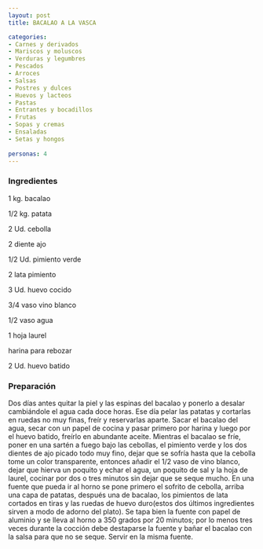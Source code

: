 ```yaml
---
layout: post
title: BACALAO A LA VASCA

categories:
- Carnes y derivados
- Mariscos y moluscos
- Verduras y legumbres
- Pescados
- Arroces
- Salsas
- Postres y dulces
- Huevos y lacteos
- Pastas
- Entrantes y bocadillos
- Frutas
- Sopas y cremas
- Ensaladas
- Setas y hongos
 
personas: 4 
---
```


<h3>Ingredientes</h3>
1 kg. bacalao

1/2 kg. patata

2 Ud. cebolla

2 diente ajo

1/2 Ud. pimiento verde

2 lata pimiento

3 Ud. huevo cocido

3/4 vaso vino blanco

1/2 vaso agua

1 hoja laurel

harina para rebozar

2 Ud. huevo batido

<h3>Preparación</h3>
Dos días antes quitar la piel y las espinas del bacalao y ponerlo a desalar cambiándole el agua cada doce horas. Ese día pelar las patatas y cortarlas en ruedas no muy finas, freír y reservarlas aparte. Sacar el bacalao del agua, secar con un papel de cocina y pasar primero por harina y luego por el huevo batido, freírlo en abundante aceite. Mientras el bacalao se fríe, poner en una sartén a fuego bajo las cebollas, el pimiento verde y los dos dientes de ajo picado todo muy fino, dejar que se sofría hasta que la cebolla tome un color transparente, entonces añadir el 1/2 vaso de vino blanco, dejar que hierva un poquito y echar el agua, un poquito de sal y la hoja de laurel, cocinar por dos o tres minutos sin dejar que se seque mucho. En una fuente que pueda ir al horno se pone primero el sofrito de cebolla, arriba una capa de patatas, después una de bacalao, los pimientos de lata cortados en tiras y las ruedas de huevo duro(estos dos últimos ingredientes sirven a modo de adorno del plato). Se tapa bien la fuente con papel de aluminio y se lleva al horno a 350 grados por 20 minutos; por lo menos tres veces durante la cocción debe destaparse la fuente y bañar el bacalao con la salsa para que no se seque. Servir en la misma fuente.

